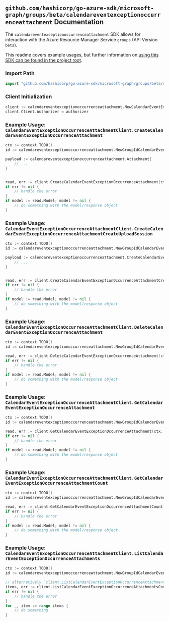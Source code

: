 
## `github.com/hashicorp/go-azure-sdk/microsoft-graph/groups/beta/calendareventexceptionoccurrenceattachment` Documentation

The `calendareventexceptionoccurrenceattachment` SDK allows for interaction with the Azure Resource Manager Service `groups` (API Version `beta`).

This readme covers example usages, but further information on [using this SDK can be found in the project root](https://github.com/hashicorp/go-azure-sdk/tree/main/docs).

### Import Path

```go
import "github.com/hashicorp/go-azure-sdk/microsoft-graph/groups/beta/calendareventexceptionoccurrenceattachment"
```


### Client Initialization

```go
client := calendareventexceptionoccurrenceattachment.NewCalendarEventExceptionOccurrenceAttachmentClientWithBaseURI("https://management.azure.com")
client.Client.Authorizer = authorizer
```


### Example Usage: `CalendarEventExceptionOccurrenceAttachmentClient.CreateCalendarEventExceptionOccurrenceAttachment`

```go
ctx := context.TODO()
id := calendareventexceptionoccurrenceattachment.NewGroupIdCalendarEventIdExceptionOccurrenceID("groupIdValue", "eventIdValue", "eventId1Value")

payload := calendareventexceptionoccurrenceattachment.Attachment{
	// ...
}


read, err := client.CreateCalendarEventExceptionOccurrenceAttachment(ctx, id, payload)
if err != nil {
	// handle the error
}
if model := read.Model; model != nil {
	// do something with the model/response object
}
```


### Example Usage: `CalendarEventExceptionOccurrenceAttachmentClient.CreateCalendarEventExceptionOccurrenceAttachmentCreateUploadSession`

```go
ctx := context.TODO()
id := calendareventexceptionoccurrenceattachment.NewGroupIdCalendarEventIdExceptionOccurrenceID("groupIdValue", "eventIdValue", "eventId1Value")

payload := calendareventexceptionoccurrenceattachment.CreateCalendarEventExceptionOccurrenceAttachmentCreateUploadSessionRequest{
	// ...
}


read, err := client.CreateCalendarEventExceptionOccurrenceAttachmentCreateUploadSession(ctx, id, payload)
if err != nil {
	// handle the error
}
if model := read.Model; model != nil {
	// do something with the model/response object
}
```


### Example Usage: `CalendarEventExceptionOccurrenceAttachmentClient.DeleteCalendarEventExceptionOccurrenceAttachment`

```go
ctx := context.TODO()
id := calendareventexceptionoccurrenceattachment.NewGroupIdCalendarEventIdExceptionOccurrenceIdAttachmentID("groupIdValue", "eventIdValue", "eventId1Value", "attachmentIdValue")

read, err := client.DeleteCalendarEventExceptionOccurrenceAttachment(ctx, id)
if err != nil {
	// handle the error
}
if model := read.Model; model != nil {
	// do something with the model/response object
}
```


### Example Usage: `CalendarEventExceptionOccurrenceAttachmentClient.GetCalendarEventExceptionOccurrenceAttachment`

```go
ctx := context.TODO()
id := calendareventexceptionoccurrenceattachment.NewGroupIdCalendarEventIdExceptionOccurrenceIdAttachmentID("groupIdValue", "eventIdValue", "eventId1Value", "attachmentIdValue")

read, err := client.GetCalendarEventExceptionOccurrenceAttachment(ctx, id)
if err != nil {
	// handle the error
}
if model := read.Model; model != nil {
	// do something with the model/response object
}
```


### Example Usage: `CalendarEventExceptionOccurrenceAttachmentClient.GetCalendarEventExceptionOccurrenceAttachmentCount`

```go
ctx := context.TODO()
id := calendareventexceptionoccurrenceattachment.NewGroupIdCalendarEventIdExceptionOccurrenceID("groupIdValue", "eventIdValue", "eventId1Value")

read, err := client.GetCalendarEventExceptionOccurrenceAttachmentCount(ctx, id)
if err != nil {
	// handle the error
}
if model := read.Model; model != nil {
	// do something with the model/response object
}
```


### Example Usage: `CalendarEventExceptionOccurrenceAttachmentClient.ListCalendarEventExceptionOccurrenceAttachments`

```go
ctx := context.TODO()
id := calendareventexceptionoccurrenceattachment.NewGroupIdCalendarEventIdExceptionOccurrenceID("groupIdValue", "eventIdValue", "eventId1Value")

// alternatively `client.ListCalendarEventExceptionOccurrenceAttachments(ctx, id)` can be used to do batched pagination
items, err := client.ListCalendarEventExceptionOccurrenceAttachmentsComplete(ctx, id)
if err != nil {
	// handle the error
}
for _, item := range items {
	// do something
}
```
